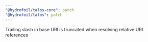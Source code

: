 ```yaml
---
"@hydrofoil/talos-core": patch
"@hydrofoil/talos": patch
---
```


Trailing slash in base URI is truncated when resolving relative URI references
